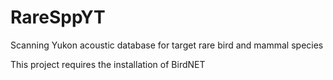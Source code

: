 # RareSppYT
Scanning Yukon acoustic database for target rare bird and mammal species

This project requires the installation of BirdNET
